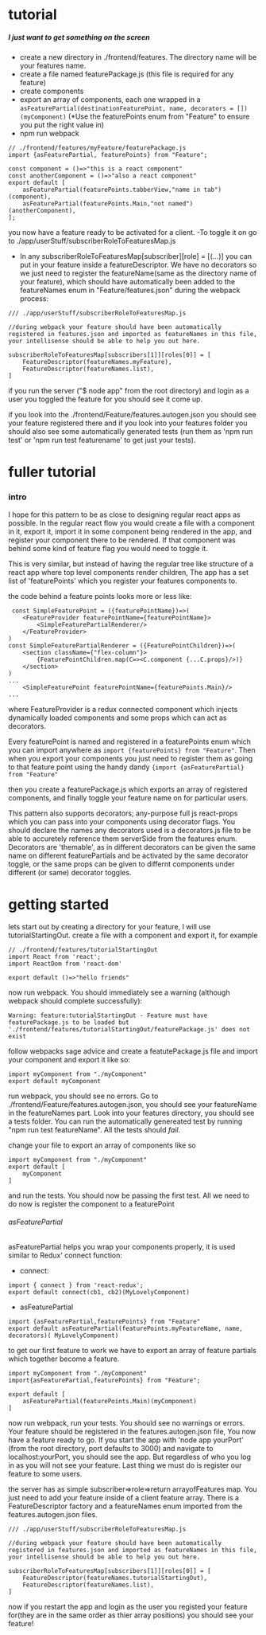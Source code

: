 # tutorial

##### I just want to get something on the screen
- create a new directory in ./frontend/features. The directory name will be your features name. 
- create a file named featurePackage.js (this file is required for any feature)
- create components
- export an array of components, each one wrapped in a 
 `asFeaturePartial(destinationFeaturePoint, name, decorators = [])(myComponent)`
(*Use the featurePoints enum from "Feature" to ensure you put the right value in)
- npm run webpack
```
// ./frontend/features/myFeature/featurePackage.js
import {asFeaturePartial, featurePoints} from "Feature";

const component = ()=>"this is a react component"
const anotherComponent = ()=>"also a react component"
export default [
    asFeaturePartial(featurePoints.tabberView,"name in tab")(component),
    asFeaturePartial(featurePoints.Main,"not named")(anotherComponent),
];
```
 you now have a feature ready to be activated for a client. 
 -To toggle it on go to ./app/userStuff/subscriberRoleToFeaturesMap.js
- In any subscriberRoleToFeaturesMap[subscriber][role] = [(...)] you can put in your feature inside a featureDescriptor. We have no decorators so we just need to register the featureName(same as the directory name of your feature), which should have automatically been added to the featureNames enum in "Feature/features.json" during the webpack process:
```
/// ./app/userStuff/subscriberRoleToFeaturesMap.js

//during webpack your feature should have been automatically registered in features.json and imported as featureNames in this file, your intellisense should be able to help you out here. 

subscriberRoleToFeaturesMap[subscribers[1]][roles[0]] = [
    FeatureDescriptor(featureNames.myFeature),
    FeatureDescriptor(featureNames.list),
]
```
if you run the server ("$ node app" from the root directory) and login as a user you toggled the feature for you should see it come up. 

if you look into the ./frontend/Feature/features.autogen.json you should see your feature registered there and if you look into your features folder you should also see some automatically generated tests (run them as 'npm run test' or 'npm run test featurename' to get just your tests).

# fuller tutorial
### intro
I hope for this pattern to be as close to designing regular react apps as possible. In the regular react flow you would create a file with a component in it, export it, import it in some component being rendered in the app, and register your component there to be rendered. If that component was behind some kind of feature flag you would need to toggle it.

This is very similar, but instead of having the regular tree like structure of a react app where top level components render children, The app has a set list of 'featurePoints' which you register your features components to.

the code behind a feature points looks more or less like:
```
 const SimpleFeaturePoint = ({featurePointName})=>(
    <FeatureProvider featurePointName={featurePointName}>
        <SimpleFeaturePartialRenderer/>
    </FeatureProvider>
)
const SimpleFeaturePartialRenderer = ({FeaturePointChildren})=>(
    <section className={"flex-column"}>
        {FeaturePointChildren.map(C=><C.component {...C.props}/>)}
    </section>
)
...
    <SimpleFeaturePoint featurePointName={featurePoints.Main}/>
...
```
where FeatureProvider is a redux connected component which injects dynamically loaded components and some props which can act as decorators. 

Every featurePoint is named and registered in a featurePoints enum which you can import anywhere as ```import {featurePoints} from "Feature"```. Then when you export your components you just need to register them as going to that feature point using the handy dandy ```{import {asFeaturePartial} from "Feature"```

then you create a featurePackage.js which exports an array of registered components, and finally toggle your feature name on for particular users.

This pattern also supports decorators; any-purpose full js react-props which you can pass into your components using decorator flags. You should declare the names any decorators used is a decorators.js file to be able to accuretely reference them serverSide from the features enum. Decorators are 'themable', as in different decorators can be given the same name on different featurePartials and be activated by the same decorator toggle, or the same props can be given to differnt components under different (or same) decorator toggles. 

# getting started
lets start out by creating a directory for your feature, I will use tutorialStartingOut.
create a file with a component and export it, for example 
```
// ./frontend/features/tutorialStartingOut
import React from 'react';
import ReactDom from 'react-dom'

export default ()=>"hello friends"
```
now run webpack. You should immediately see a warning (although webpack should complete successfully):
```
Warning: feature:tutorialStartingOut - Feature must have featurePackage.js to be loaded but './frontend/features/tutorialStartingOut/featurePackage.js' does not exist
```
follow webpacks sage advice and create a featutePackage.js file and import your component and export it like so:
```
import myComponent from "./myComponent"
export default myComponent
```

run webpack, you should see no errors. Go to ./frontend/Feature/features.autogen.json, you should see your featureName in the featureNames part. Look into your features directory, you should see a tests folder. You can run the automatically genereated test by running "npm run test featureName". All the tests should *fail*. 

change your file to export an array of components like so 
```
import myComponent from "./myComponent"
export default [
    myComponent
]
```
and run the tests. You should now be passing the first test. All we need to do now is register the component to a featurePoint
###### asFeaturePartial
asFeaturePartial helps you wrap your components properly, it is used similar to Redux' connect function:
 - connect:
```
import { connect } from 'react-redux';
export default connect(cb1, cb2)(MyLovelyComponent)
```
 - asFeaturePartial
```
import {asFeaturePartial,featurePoints} from "Feature"
export default asFeaturePartial(featurePoints.myFeatureName, name, decorators)( MyLovelyComponent)
```

to get our first feature to work we have to export an array of feature partials which together become a feature. 
```
import myComponent from "./myComponent"
import{asFeaturePartial,featurePoints} from "Feature";

export default [
    asFeaturePartial(featurePoints.Main)(myComponent)
]
```
now run webpack, run your tests. You should see no warnings or errors. Your feature should be registered in the features.autogen.json file, You now have a feature ready to go. If you start the app with 'node app yourPort' (from the root directory, port defaults to 3000) and navigate to localhost:yourPort, you should see the app. But regardless of who you log in as you will not see your feature.  Last thing we must do is register our feature to some users. 

the server has as simple subscriber=>role=>return arrayofFeatures map. You just need to add your feature inside of a client feature array. There is a FeatureDescriptor factory and a featureNames enum imported from the features.autogen.json files. 
```
/// ./app/userStuff/subscriberRoleToFeaturesMap.js

//during webpack your feature should have been automatically registered in features.json and imported as featureNames in this file, your intellisense should be able to help you out here. 

subscriberRoleToFeaturesMap[subscribers[1]][roles[0]] = [
    FeatureDescriptor(featureNames.tutorialStartingOut),
    FeatureDescriptor(featureNames.list),
]
```

now if you restart the app and login as the user you registed your feature for(they are in the same order as thier array positions) you should see your feature!
